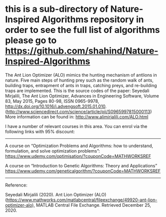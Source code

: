 # this is a sub-directory of Nature-Inspired Algorithms repository in order to see the full list of algorithms please go to https://github.com/shahind/Nature-Inspired-Algorithms

The Ant Lion Optimizer (ALO) mimics the hunting mechanism of antlions in nature. Five main steps of hunting prey such as the random walk of ants, building traps, entrapment of ants in traps, catching preys, and re-building traps are implemented.
This is the source codes of the paper:
Seyedali Mirjalili, The Ant Lion Optimizer, Advances in Engineering Software, Volume 83, May 2015, Pages 80-98, ISSN 0965-9978, http://dx.doi.org/10.1016/j.advengsoft.2015.01.010.
(http://www.sciencedirect.com/science/article/pii/S0965997815000113)
More information can be found in: http://www.alimirjalili.com/ALO.html

I have a number of relevant courses in this area. You can enrol via the following links with 95% discount:

*******************************************************************************************************************************************
A course on “Optimization Problems and Algorithms: how to understand, formulation, and solve optimization problems”:
https://www.udemy.com/optimisation/?couponCode=MATHWORKSREF

A course on “Introduction to Genetic Algorithms: Theory and Applications”
https://www.udemy.com/geneticalgorithm/?couponCode=MATHWORKSREF
*******************************************************************************************************************************************

Reference:

Seyedali Mirjalili (2020). Ant Lion Optimizer (ALO) (https://www.mathworks.com/matlabcentral/fileexchange/49920-ant-lion-optimizer-alo), MATLAB Central File Exchange. Retrieved December 25, 2020.
